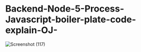 # Backend-Node-5-Process-Javascript-boiler-plate-code-explain-OJ-
![Screenshot (117)](https://user-images.githubusercontent.com/80479635/151337110-8b9af94b-6e8f-4b6c-9ea5-83a0877e8a96.png)
